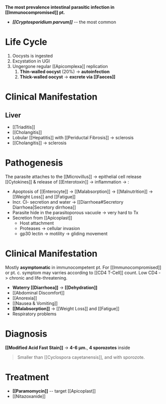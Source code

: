 **The most prevalence intestinal parasitic infection in [[Immunocompromised]] pt.**

- ***[[Cryptosporidium parvum]]*** -- the most common

# Life Cycle
1. Oocysts is ingested
2. Excystation in UGI
3. Ungergone regular [[Apicomplexa]] replication
	1. **Thin-walled oocyst** (20%) -> **autoinfection**
	2. **Thick-walled oocyst** -> **excrete via [[Faeces]]**

# Clinical Manifestation
## Liver
- [[Triaditis]]
- [[Cholangitis]]
- Lobular [[Hepatitis]] with [[Periductal Fibrosis]] -> sclerosis
- [[Cholangitis]] -> sclerosis

# Pathogenesis
The parasite attaches to the [[Microvillus]] -> epithelial cell release [[Cytokines]] & release of [[Enterotoxin]] -> inflammation -> :
- Apoptosis of [[Enterocyte]] -> [[Malabsorption]] -> [[Malnutrition]] -> [[Weight Loss]] and [[Fatigue]]
- Incr. Cl- secretion and water -> [[Diarrhoea#Secretory Diarrhoea|Secretory dirrhoea]]
- Parasite hide in the parasitoporous vacuole -> very hard to Tx
- Secretion from [[Apicoplast]]
	- Host attachment
	- Proteases -> cellular invasion
	- gp30 lectin -> motility -> gliding movement

# Clinical Manifestation
Mostly **asymptomatic** in immunocompetent pt. For [[Immunocompromised]] or pt. c. symptom may varries according to [[CD4 T-Cell]] count. Low CD4 -> chronic and life-threatening.
- **Waterry [[Diarrhoea]]** -> **[[Dehydration]]**
- [[Abdominal Discomfort]]
- [[Anorexia]]
- [[Nausea & Vomiting]]
- **[[Malabsorption]]** -> [[Weight Loss]] and [[Fatigue]]
- Respiratory problems

# Diagnosis
**[[Modified Acid Fast Stain]]** -> **4-6 μm.**, **4 sporozotes** inside
> Smaller than [[Cyclospora cayetanensis]], and with sporozote.

# Treatment
- **[[Paramomycin]]** -- target [[Apicoplast]]
- [[Nitazoxanide]]